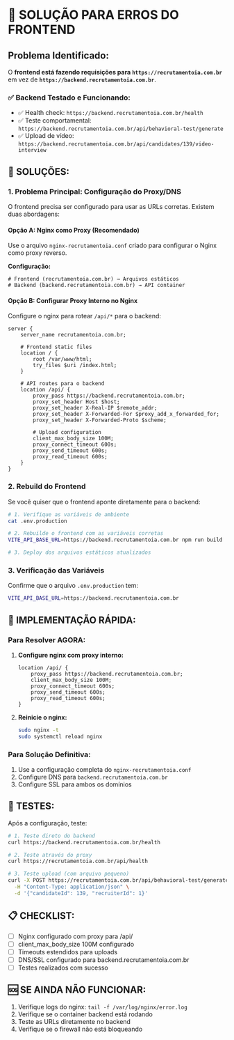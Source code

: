 # 🚨 SOLUÇÃO PARA ERROS DO FRONTEND

## Problema Identificado:
O **frontend está fazendo requisições para `https://recrutamentoia.com.br`** em vez de **`https://backend.recrutamentoia.com.br`**.

### ✅ Backend Testado e Funcionando:
- ✅ Health check: `https://backend.recrutamentoia.com.br/health`
- ✅ Teste comportamental: `https://backend.recrutamentoia.com.br/api/behavioral-test/generate`
- ✅ Upload de vídeo: `https://backend.recrutamentoia.com.br/api/candidates/139/video-interview`

## 🔧 SOLUÇÕES:

### **1. Problema Principal: Configuração do Proxy/DNS**

O frontend precisa ser configurado para usar as URLs corretas. Existem duas abordagens:

#### **Opção A: Nginx como Proxy (Recomendado)**
Use o arquivo `nginx-recrutamentoia.conf` criado para configurar o Nginx como proxy reverso.

**Configuração:**
```nginx
# Frontend (recrutamentoia.com.br) → Arquivos estáticos
# Backend (backend.recrutamentoia.com.br) → API container
```

#### **Opção B: Configurar Proxy Interno no Nginx**
Configure o nginx para rotear `/api/*` para o backend:

```nginx
server {
    server_name recrutamentoia.com.br;
    
    # Frontend static files
    location / {
        root /var/www/html;
        try_files $uri /index.html;
    }
    
    # API routes para o backend
    location /api/ {
        proxy_pass https://backend.recrutamentoia.com.br;
        proxy_set_header Host $host;
        proxy_set_header X-Real-IP $remote_addr;
        proxy_set_header X-Forwarded-For $proxy_add_x_forwarded_for;
        proxy_set_header X-Forwarded-Proto $scheme;
        
        # Upload configuration
        client_max_body_size 100M;
        proxy_connect_timeout 600s;
        proxy_send_timeout 600s;
        proxy_read_timeout 600s;
    }
}
```

### **2. Rebuild do Frontend**

Se você quiser que o frontend aponte diretamente para o backend:

```bash
# 1. Verifique as variáveis de ambiente
cat .env.production

# 2. Rebuilde o frontend com as variáveis corretas
VITE_API_BASE_URL=https://backend.recrutamentoia.com.br npm run build

# 3. Deploy dos arquivos estáticos atualizados
```

### **3. Verificação das Variáveis**

Confirme que o arquivo `.env.production` tem:
```bash
VITE_API_BASE_URL=https://backend.recrutamentoia.com.br
```

## 🚀 IMPLEMENTAÇÃO RÁPIDA:

### **Para Resolver AGORA:**

1. **Configure nginx com proxy interno:**
   ```nginx
   location /api/ {
       proxy_pass https://backend.recrutamentoia.com.br;
       client_max_body_size 100M;
       proxy_connect_timeout 600s;
       proxy_send_timeout 600s;
       proxy_read_timeout 600s;
   }
   ```

2. **Reinicie o nginx:**
   ```bash
   sudo nginx -t
   sudo systemctl reload nginx
   ```

### **Para Solução Definitiva:**

1. Use a configuração completa do `nginx-recrutamentoia.conf`
2. Configure DNS para `backend.recrutamentoia.com.br`
3. Configure SSL para ambos os domínios

## 🧪 TESTES:

Após a configuração, teste:

```bash
# 1. Teste direto do backend
curl https://backend.recrutamentoia.com.br/health

# 2. Teste através do proxy
curl https://recrutamentoia.com.br/api/health

# 3. Teste upload (com arquivo pequeno)
curl -X POST https://recrutamentoia.com.br/api/behavioral-test/generate \
  -H "Content-Type: application/json" \
  -d '{"candidateId": 139, "recruiterId": 1}'
```

## 📋 CHECKLIST:

- [ ] Nginx configurado com proxy para /api/
- [ ] client_max_body_size 100M configurado
- [ ] Timeouts estendidos para uploads
- [ ] DNS/SSL configurado para backend.recrutamentoia.com.br
- [ ] Testes realizados com sucesso

## 🆘 SE AINDA NÃO FUNCIONAR:

1. Verifique logs do nginx: `tail -f /var/log/nginx/error.log`
2. Verifique se o container backend está rodando
3. Teste as URLs diretamente no backend
4. Verifique se o firewall não está bloqueando